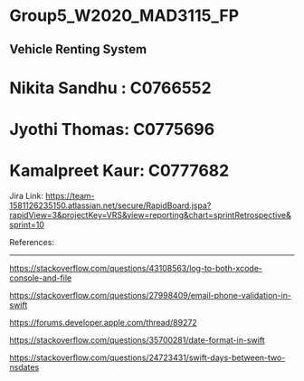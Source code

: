 # Group5_W2020_MAD3115_FP
## Vehicle Renting System

# Nikita Sandhu : C0766552
# Jyothi Thomas: C0775696
# Kamalpreet Kaur: C0777682


Jira Link: https://team-1581126235150.atlassian.net/secure/RapidBoard.jspa?rapidView=3&projectKey=VRS&view=reporting&chart=sprintRetrospective&sprint=10

References:
___________

https://stackoverflow.com/questions/43108563/log-to-both-xcode-console-and-file

https://stackoverflow.com/questions/27998409/email-phone-validation-in-swift

https://forums.developer.apple.com/thread/89272

https://stackoverflow.com/questions/35700281/date-format-in-swift

https://stackoverflow.com/questions/24723431/swift-days-between-two-nsdates

